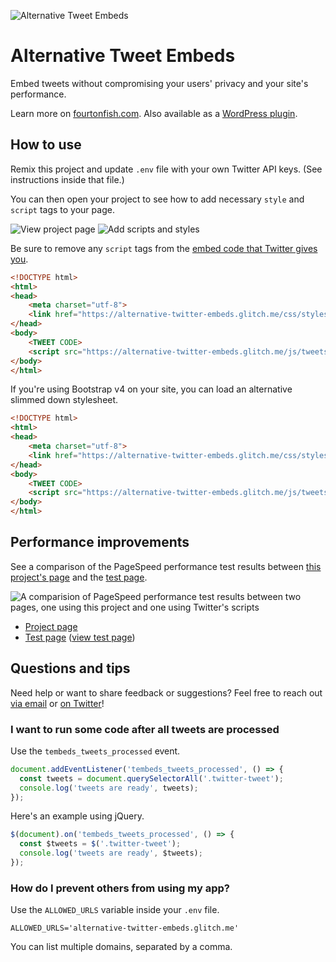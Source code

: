 ![Alternative Tweet Embeds](https://cdn.glitch.com/73fcfec4-fd90-48b0-acb7-6196517f580b%2Fbanner-772x250.png)

# Alternative Tweet Embeds

Embed tweets without compromising your users' privacy and your site's performance.

Learn more on [fourtonfish.com](https://fourtonfish.com/project/tweet-embeds-wordpress-plugin/). Also available as a [WordPress plugin](https://wordpress.org/plugins/tembeds/).

## How to use

Remix this project and update `.env` file with your own Twitter API keys. (See instructions inside that file.)

You can then open your project to see how to add necessary `style` and `script` tags to your page.

![View project page](https://cdn.glitch.com/4705ea0a-1577-4255-a4d5-04b4e49626a2%2Fview-project.png?v=1617223621328)
![Add scripts and styles](https://cdn.glitch.com/4705ea0a-1577-4255-a4d5-04b4e49626a2%2Finclude-files.png?v=1617224227703)


Be sure to remove any `script` tags from the [embed code that Twitter gives you](https://help.twitter.com/en/using-twitter/how-to-embed-a-tweet).

```html
<!DOCTYPE html>
<html>
<head>
    <meta charset="utf-8">
    <link href="https://alternative-twitter-embeds.glitch.me/css/styles-bs.css" rel="stylesheet" type="text/css">
</head>
<body>
    <TWEET CODE>
    <script src="https://alternative-twitter-embeds.glitch.me/js/tweets.js"></script>
</body>
</html>
```

If you're using Bootstrap v4 on your site, you can load an alternative slimmed down stylesheet.

```html
<!DOCTYPE html>
<html>
<head>
    <meta charset="utf-8">
    <link href="https://alternative-twitter-embeds.glitch.me/css/styles.css" rel="stylesheet" type="text/css">
</head>
<body>
    <TWEET CODE>
    <script src="https://alternative-twitter-embeds.glitch.me/js/tweets.js"></script>
</body>
</html>
```

## Performance improvements


See a comparison of the PageSpeed performance test results between [this project's page](https://alternative-twitter-embeds.glitch.me/) and the [test page](https://alternative-twitter-embeds.glitch.me/test.html). 

![A comparision of PageSpeed performance test results between two pages, one using this project and one using Twitter's scripts](https://cdn.glitch.com/4705ea0a-1577-4255-a4d5-04b4e49626a2%2Fperformance-compare.png?v=1617221434741)


- [Project page](https://developers.google.com/speed/pagespeed/insights/?url=https%3A%2F%2Falternative-twitter-embeds.glitch.me%2Ftest.html&tab=desktop)
- [Test page](https://developers.google.com/speed/pagespeed/insights/?url=https%3A%2F%2Falternative-twitter-embeds.glitch.me%2F&tab=desktop) ([view test page](https://alternative-twitter-embeds.glitch.me/test.html))


## Questions and tips

Need help or want to share feedback or suggestions? Feel free to reach out [via email](mailto:stefan@fourtonfish.com) or [on Twitter](https://twitter.com/fourtonfish)!

### I want to run some code after all tweets are processed

Use the `tembeds_tweets_processed` event.


```js
document.addEventListener('tembeds_tweets_processed', () => {
  const tweets = document.querySelectorAll('.twitter-tweet');
  console.log('tweets are ready', tweets);
});
```
  
Here's an example using jQuery.


```js
$(document).on('tembeds_tweets_processed', () => {
  const $tweets = $('.twitter-tweet');
  console.log('tweets are ready', $tweets);
});
```

### How do I prevent others from using my app?

Use the `ALLOWED_URLS` variable inside your `.env` file.


```
ALLOWED_URLS='alternative-twitter-embeds.glitch.me'
```
  
You can list multiple domains, separated by a comma.